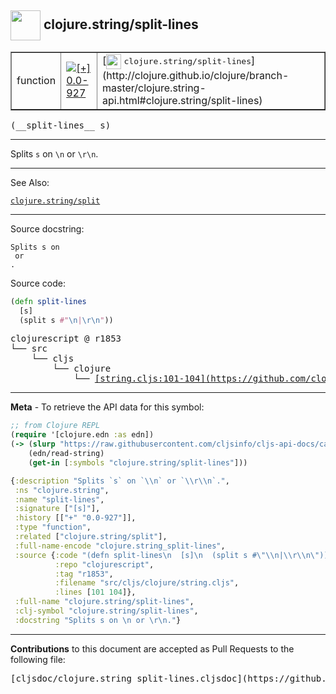 ## <img width="48px" valign="middle" src="http://i.imgur.com/Hi20huC.png"> clojure.string/split-lines

 <table border="1">
<tr>

<td>function</td>
<td><a href="https://github.com/cljsinfo/cljs-api-docs/tree/0.0-927"><img valign="middle" alt="[+] 0.0-927" src="https://img.shields.io/badge/+-0.0--927-lightgrey.svg"></a> </td>
<td>
[<img height="24px" valign="middle" src="http://i.imgur.com/1GjPKvB.png"> <samp>clojure.string/split-lines</samp>](http://clojure.github.io/clojure/branch-master/clojure.string-api.html#clojure.string/split-lines)
</td>
</tr>
</table>

 <samp>
(__split-lines__ s)<br>
</samp>

---

Splits `s` on `\n` or `\r\n`.

---


See Also:

[`clojure.string/split`](clojure.string_split.md)<br>

---

Source docstring:

```
Splits s on 
 or 
.
```

Source code:

```clj
(defn split-lines
  [s]
  (split s #"\n|\r\n"))
```

 <pre>
clojurescript @ r1853
└── src
    └── cljs
        └── clojure
            └── <ins>[string.cljs:101-104](https://github.com/clojure/clojurescript/blob/r1853/src/cljs/clojure/string.cljs#L101-L104)</ins>
</pre>


---

__Meta__ - To retrieve the API data for this symbol:

```clj
;; from Clojure REPL
(require '[clojure.edn :as edn])
(-> (slurp "https://raw.githubusercontent.com/cljsinfo/cljs-api-docs/catalog/cljs-api.edn")
    (edn/read-string)
    (get-in [:symbols "clojure.string/split-lines"]))
```

```clj
{:description "Splits `s` on `\\n` or `\\r\\n`.",
 :ns "clojure.string",
 :name "split-lines",
 :signature ["[s]"],
 :history [["+" "0.0-927"]],
 :type "function",
 :related ["clojure.string/split"],
 :full-name-encode "clojure.string_split-lines",
 :source {:code "(defn split-lines\n  [s]\n  (split s #\"\\n|\\r\\n\"))",
          :repo "clojurescript",
          :tag "r1853",
          :filename "src/cljs/clojure/string.cljs",
          :lines [101 104]},
 :full-name "clojure.string/split-lines",
 :clj-symbol "clojure.string/split-lines",
 :docstring "Splits s on \n or \r\n."}

```

---

__Contributions__ to this document are accepted as Pull Requests to the following file:

 <pre>
[cljsdoc/clojure.string_split-lines.cljsdoc](https://github.com/cljsinfo/cljs-api-docs/blob/master/cljsdoc/clojure.string_split-lines.cljsdoc)
</pre>

